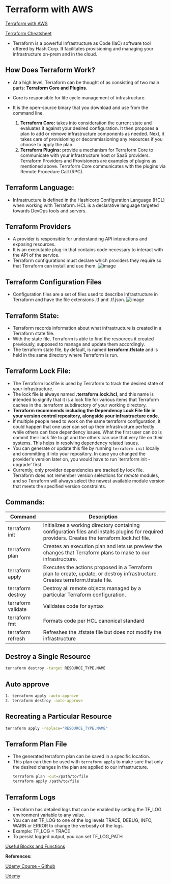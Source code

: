 # Terraform with AWS

[Terraform with AWS](https://registry.terraform.io/providers/hashicorp/aws/latest/docs/)

[Terraform Cheatsheet](https://spacelift.io/blog/terraform-commands-cheat-sheet#manage-your-workspaces)

- Terraform is a powerful Infrastructure as Code (IaC) software tool offered by HashiCorp. It facilitates provisioning and managing your infrastructure on-prem and in the cloud.

## How Does Terraform Work?

- At a high level, Terraform can be thought of as consisting of two main parts: **Terraform Core and Plugins**.
- Core is responsible for life cycle management of infrastructure.
- It is the open-source binary that you download and use from the command line.
  
    1. **Terraform Core:** takes into consideration the current state and evaluates it against your desired configuration. It then proposes a plan to add or remove infrastructure components as needed. Next, it takes care of provisioning or decommissioning any resources if you choose to apply the plan.
    2.  **Terraform Plugins:** provide a mechanism for Terraform Core to communicate with your infrastructure host or SaaS providers. Terraform Providers and Provisioners are examples of plugins as mentioned above. Terraform Core communicates with the plugins via Remote Procedure Call (RPC).

## Terraform Language: 
- Infrastructure is defined in the Hashicorp Configuration Language (HCL) when working with Terraform. HCL is a declarative language targeted towards DevOps tools and servers. 

## Terraform Providers
- A provider is responsible for understanding API interactions and exposing resources.
- It is an executable plug-in that contains code necessary to interact with the API of the service.
- Terraform configurations must declare which providers they require so that Terraform can install and use them.
![image](https://github.com/begh-azka/terraform_aws/assets/97597065/56b1e362-cd31-4163-898b-d8590130e94c)

## Terraform Configuration Files
- Configuration files are a set of files used to describe infrastructure in Terraform and have the file extensions .tf and .tf.json.
![image](https://github.com/begh-azka/terraform_aws/assets/97597065/0bf3e4a5-1619-4159-8641-333302ba3ee3)

## Terraform State: 
- Terraform records information about what infrastructure is created in a Terraform state file.
- With the state file, Terraform is able to find the resources it created previously, supposed to manage and update them accordingly.
- The terraform state file, by default, is named **terraform.tfstate** and is held in the same directory where Terraform is run.

## Terraform Lock File:
- The Terraform lockfile is used by Terraform to track the desired state of your infrastructure.
- The lock file is always named **.terraform.lock.hcl**, and this name is intended to signify that it is a lock file for various items that Terraform caches in the .terraform subdirectory of your working directory.
- **Terraform recommends including the Dependency Lock File file in your version control repository, alongside your infrastructure code.**
- If multiple people need to work on the same terraform configuration, it could happen that one user can set up their infrastructure perfectly while others can face dependency issues. What the first user can do is commit their lock file to git and the others can use that very file on their systems. This helps in resolving dependency related issues. 
- You can generate or update this file by running `terraform init` locally and committing it into your repository. In case you changed the provider's version later on, you would have to run `terraform init -upgrade' first.
- Currently, only provider dependencies are tracked by lock file. Terraform does not remember version selections for *remote* modules, and so Terraform will always select the newest available module version that meets the specified version constraints.

## Commands:
|          Command          |                                Description                                |
| ------------------------- | ------------------------------------------------------------------------- |
|   terraform init          |  Initializes a working directory containing configuration files and installs plugins for required providers. Creates the terraform.lock.hcl file. |
|   terraform plan          |  Creates an execution plan and lets us preview the changes that Terraform plans to make to our infrastructure.|
|   terraform apply         |  Executes the actions proposed in a Terraform plan to create, update, or destroy infrastructure. Creates terraform.tfstate file.  |
|   terraform destroy       |  Destroy all remote objects managed by a particular Terraform configuration.       |
|   terraform validate      |  Validates code for syntax                    |
|   terraform fmt           |  Formats code per HCL canonical standard      |
|   terraform refresh       |  Refreshes the .tfstate file but does not modify the infrastructure     |

## Destroy a Single Resource
```sh
terraform destroy -target RESOURCE_TYPE.NAME
```
## Auto approve
```sh
1. terraform apply -auto-approve
2. terraform destroy -auto-approve
```
## Recreating a Particular Resource
```sh
terraform apply -replace="RESOURCE_TYPE.NAME"
```
## Terraform Plan File

- The generated terraform plan can be saved in a specific location.
- This plan can then be used with `terraform apply` to make sure that only the desired changes in the plan are applied to our infrastructure.
  ```sh
  terraform plan -out=/path/to/file
  terraform apply /path/to/file
  ```

## Terraform Logs
- Terraform has detailed logs that can be enabled by setting the TF_LOG environment variable to any value.
- You can set TF_LOG to one of the log levels TRACE, DEBUG, INFO, WARN or ERROR to change the verbosity of the logs.
- Example: TF_LOG = TRACE
- To persist logged output, you can set TF_LOG_PATH
  
[Useful Blocks and Functions](https://linumary.medium.com/learning-terraform-with-real-world-scenarios-part-2-e5749e8e6f8e)

**References:**

[Udemy Course - Github](https://github.com/zealvora/terraform-beginner-to-advanced-resource)

[Udemy](https://www.udemy.com/course/terraform-beginner-to-advanced/)
